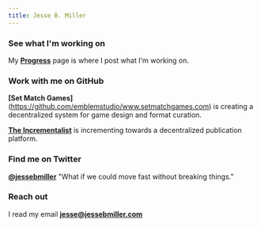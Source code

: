```yaml
---
title: Jesse B. Miller
---
```


### See what I'm working on

My **[Progress](http://www.jessebmiller.com/progress)** page is where I post
what I'm working on.

### Work with me on GitHub

**[Set Match Games]**(https://github.com/emblemstudio/www.setmatchgames.com) is
creating a decentralized system for game design and format curation.

**[The Incrementalist](https://github.com/jessebmiller/inc.xyz)** is
incrementing towards a decentralized publication platform.

### Find me on Twitter
**[@jessebmiller](https://twitter.com/jessebmiller)**
"What if we could move fast without breaking things."

### Reach out
I read my email **<jesse@jessebmiller.com>**



